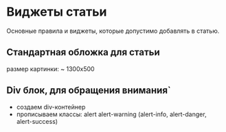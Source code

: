 # Виджеты статьи
Основные правила и виджеты, которые допустимо добавлять в статью.
<br>
## Стандартная обложка для статьи
размер картинки: ~ 1300х500
## Div блок, для обращения внимания`
- создаем div-контейнер
- прописываем классы: alert alert-warning (alert-info, alert-danger, alert-success)
